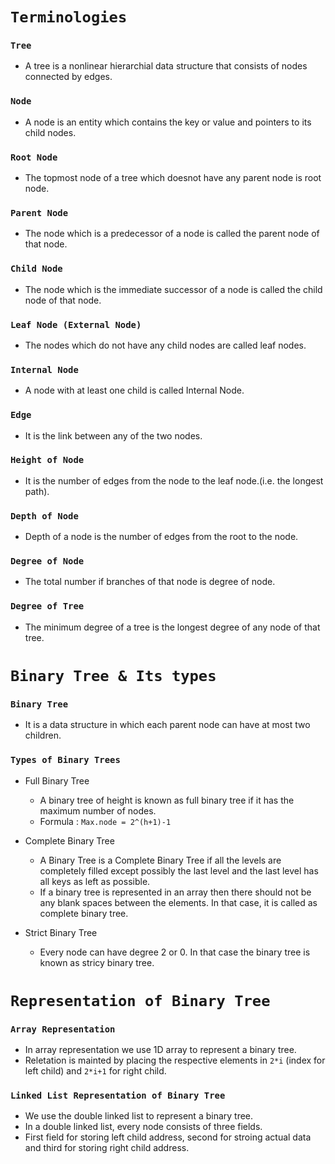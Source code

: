 # `Terminologies`

### `Tree`

- A tree is a nonlinear hierarchial data structure that consists of nodes connected by edges.

### `Node`

- A node is an entity which contains the key or value and pointers to its child nodes.

### `Root Node`

- The topmost node of a tree which doesnot have any parent node is root node.

### `Parent Node`

- The node which is a predecessor of a node is called the parent node of that node.

### `Child Node`

- The node which is the immediate successor of a node is called the child node of that node.

### `Leaf Node (External Node)`

- The nodes which do not have any child nodes are called leaf nodes.

### `Internal Node`

- A node with at least one child is called Internal Node.

### `Edge`

- It is the link between any of the two nodes.

### `Height of Node`

- It is the number of edges from the node to the leaf node.(i.e. the longest path).

### `Depth of Node`

- Depth of a node is the number of edges from the root to the node.

### `Degree of Node`

- The total number if branches of that node is degree of node.

### `Degree of Tree`

- The minimum degree of a tree is the longest degree of any node of that tree.

# `Binary Tree & Its types`

### `Binary Tree`

- It is a data structure in which each parent node can have at most two children.

### `Types of Binary Trees`

- Full Binary Tree
  - A binary tree of height is known as full binary tree if it has the maximum number of nodes.
  - Formula : `Max.node = 2^(h+1)-1`
- Complete Binary Tree
  - A Binary Tree is a Complete Binary Tree if all the levels are completely filled except possibly the last level and the last level has all keys as left as possible.
  - If a binary tree is represented in an array then there should not be any blank spaces between the elements. In that case, it is called as complete binary tree.
- Strict Binary Tree

  - Every node can have degree 2 or 0. In that case the binary tree is known as stricy binary tree.

# `Representation of Binary Tree`

### `Array Representation`

- In array representation we use 1D array to represent a binary tree.
- Reletation is mainted by placing the respective elements in `2*i` (index for left child) and `2*i+1` for right child.

### `Linked List Representation of Binary Tree`

- We use the double linked list to represent a binary tree.
- In a double linked list, every node consists of three fields.
- First field for storing left child address, second for stroing actual data and third for storing right child address.
